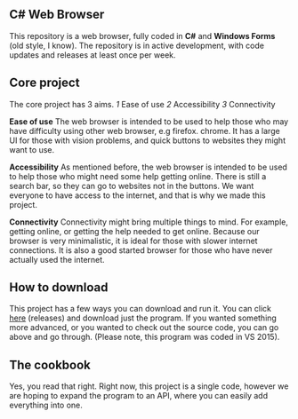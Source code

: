 ## **C# Web Browser**
This repository is a web browser, fully coded in **C#** and **Windows Forms** (old style, I know).
The repository is in active development, with code updates and releases at least once per week.

## **Core project**
The core project has 3 aims.
*1* Ease of use
*2* Accessibility
*3* Connectivity

**Ease of use**
The web browser is intended to be used to help those who may have difficulty using other web browser, e.g firefox. chrome. It has a large UI for those with vision problems, and quick buttons to websites they might want to use.

**Accessibility**
As mentioned before, the web browser is intended to be used to help those who might need some help getting online. There is still a search bar, so they can go to websites not in the buttons. We want everyone to have access to the internet, and that is why we made this project.

**Connectivity**
Connectivity might bring multiple things to mind. For example, getting online, or getting the help needed to get online. Because our browser is very minimalistic, it is ideal for those with slower internet connections. It is also a good started browser for those who have never actually used the internet.

## **How to download**
This project has a few ways you can download and run it. You can click [here](https://github.com/ttvfimin/C-Web-Browser/releases) (releases) and download just the program. If you wanted something more advanced, or you wanted to check out the source code, you can go above and go through. (Please note, this program was coded in VS 2015).

## **The cookbook**
Yes, you read that right. Right now, this project is a single code, however we are hoping to expand the program to an API, where you can easily add everything into one.
